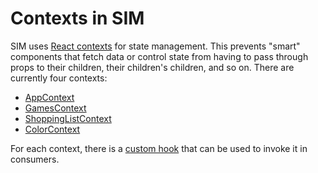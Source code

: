 # Contexts in SIM

SIM uses [React contexts](https://reactjs.org/docs/context.html) for state management. This prevents "smart" components that fetch data or control state from having to pass through props to their children, their children's children, and so on. There are currently four contexts:

* [AppContext](/docs/contexts/app-context.md)
* [GamesContext](/docs/contexts/games-context.md)
* [ShoppingListContext](/docs/contexts/shopping-list-context.md)
* [ColorContext](/docs/contexts/color-context.md)

For each context, there is a [custom hook](/src/hooks/contexts.js) that can be used to invoke it in consumers.
